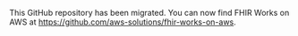 This GitHub repository has been migrated. You can now find FHIR Works on AWS at https://github.com/aws-solutions/fhir-works-on-aws.
